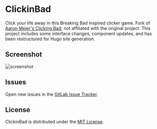 # ClickinBad
Click your life away in this Breaking Bad inspired clicker game. Fork of [Aaron Meier's Clicking Bad](https://github.com/nullism/clickingbad); not affiliated with the original project. This project includes some interface changes, component updates, and has been restructured for Hugo site generation.

## Screenshot
![screenshot](assets/img/screenshot.png)

## Issues
Open new issues in the [GitLab Issue Tracker](https://gitlab.com/aao-fyi/clickinbad/-/issues).

## License
ClickinBad is distributed under the [MIT License](https://gitlab.com/aao-fyi/clickinbad/-/blob/main/LICENSE).
